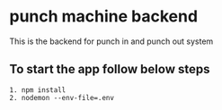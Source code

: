 # punch machine backend

This is the backend for punch in and punch out system

## To start the app follow below steps

```
1. npm install
2. nodemon --env-file=.env
```




